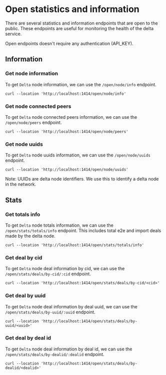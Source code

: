 # Open statistics and information

There are several statistics and information endpoints that are open to the public. These endpoints are useful for monitoring the health of the delta service.

Open endpoints doesn't require any authentication (API_KEY).

## Information
### Get node information
To get `Delta` node information, we can use the `/open/node/info` endpoint.
```
curl --location 'http://localhost:1414/open/node/info'
```
### Get node connected peers
To get `Delta` node connected peers information, we can use the `/open/node/peers` endpoint.
```
curl --location 'http://localhost:1414/open/node/peers'
```
### Get node uuids
To get `Delta` node uuids information, we can use the `/open/node/uuids` endpoint.
```
curl --location 'http://localhost:1414/open/node/uuids'
```
Note: UUIDs are delta node identifiers. We use this to identify a delta node in the network.

## Stats
### Get totals info
To get `Delta` node totals information, we can use the `/open/stats/totals/info` endpoint. This includes total e2e and import deals made by the delta node.
```
curl --location 'http://localhost:1414/open/stats/totals/info'
```
### Get deal by cid
To get `Delta` node deal information by cid, we can use the `/open/stats/deals/by-cid/:cid` endpoint.
```
curl --location 'http://localhost:1414/open/stats/deals/by-cid/<cid>'
```
### Get deal by uuid
To get `Delta` node deal information by deal uuid, we can use the `/open/stats/deals/by-uuid/:uuid` endpoint.
```
curl --location 'http://localhost:1414/open/stats/deals/by-uuid/<uuid>'
```
### Get deal by deal id
To get `Delta` node deal information by deal id, we can use the `/open/stats/deals/by-dealid/:dealid` endpoint.
```
curl --location 'http://localhost:1414/open/stats/deals/by-dealid/<dealid>'
```
